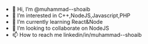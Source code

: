 - 👋 Hi, I’m @muhammad--shoaib
- 👀 I’m interested in C++,NodeJS,Javascript,PHP
- 🌱 I’m currently learning React&Node
- 💞️ I’m looking to collaborate on NodeJS
- 📫 How to reach me linkedin/in/muhammad--shoaib

